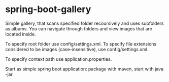 # spring-boot-gallery

Simple gallery, that scans specified folder recoursively and uses subfolders as albums. You can navigate through folders and view images that are located inside.

To specify root folder use config/settings.xml.
To specify file extensions considered to be images (case-insensitive), use config/settings.xml.

To specify context path use application.properties.

Start as simple spring boot application: package with maven, start with java -jar.

